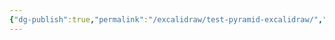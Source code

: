```yaml
---
{"dg-publish":true,"permalink":"/excalidraw/test-pyramid-excalidraw/","tags":["excalidraw"]}
---
```

<style> .container {font-family: sans-serif; text-align: center;} .button-wrapper button {z-index: 1;height: 40px; width: 100px; margin: 10px;padding: 5px;} .excalidraw .App-menu_top .buttonList { display: flex;} .excalidraw-wrapper { height: 800px; margin: 50px; position: relative;} :root[dir="ltr"] .excalidraw .layer-ui__wrapper .zen-mode-transition.App-menu_bottom--transition-left {transform: none;} </style><script src="https://cdn.jsdelivr.net/npm/react@17/umd/react.production.min.js"></script><script src="https://cdn.jsdelivr.net/npm/react-dom@17/umd/react-dom.production.min.js"></script><script type="text/javascript" src="https://cdn.jsdelivr.net/npm/@excalidraw/excalidraw@0/dist/excalidraw.production.min.js"></script><div id="Test_Pyramidexcalidraw.md"></div><script>(function(){const InitialData={"type":"excalidraw","version":2,"source":"https://github.com/zsviczian/obsidian-excalidraw-plugin/releases/tag/2.0.23","elements":[{"id":"-RpEoJ_FhHT8BKJ-v7Kbb","type":"rectangle","x":-354,"y":106.7578125,"width":807,"height":100,"angle":0,"strokeColor":"#2f9e44","backgroundColor":"transparent","fillStyle":"solid","strokeWidth":2,"strokeStyle":"solid","roughness":1,"opacity":100,"groupIds":[],"frameId":null,"roundness":{"type":3},"seed":130929953,"version":81,"versionNonce":1108804097,"isDeleted":false,"boundElements":[{"type":"text","id":"ZpOGJQlH"}],"updated":1709079523795,"link":null,"locked":false},{"id":"ZpOGJQlH","type":"text","x":-31.249954223632812,"y":144.2578125,"width":161.49990844726562,"height":25,"angle":0,"strokeColor":"#2f9e44","backgroundColor":"transparent","fillStyle":"solid","strokeWidth":2,"strokeStyle":"solid","roughness":1,"opacity":100,"groupIds":[],"frameId":null,"roundness":null,"seed":1264830863,"version":65,"versionNonce":1347607183,"isDeleted":false,"boundElements":null,"updated":1709079523795,"link":null,"locked":false,"text":"UNIT TESTING","rawText":"UNIT TESTING","fontSize":20,"fontFamily":1,"textAlign":"center","verticalAlign":"middle","baseline":18,"containerId":"-RpEoJ_FhHT8BKJ-v7Kbb","originalText":"UNIT TESTING","lineHeight":1.25},{"type":"rectangle","version":322,"versionNonce":556611009,"isDeleted":false,"id":"mi2R9cOPd1Uiu5mBg3VRb","fillStyle":"solid","strokeWidth":2,"strokeStyle":"solid","roughness":1,"opacity":100,"angle":0,"x":-272.5,"y":-0.2421875,"strokeColor":"#1971c2","backgroundColor":"transparent","width":645,"height":100,"seed":713343521,"groupIds":[],"frameId":null,"roundness":{"type":3},"boundElements":[{"type":"text","id":"2NP7BMVB"}],"updated":1709079527133,"link":null,"locked":false},{"type":"text","version":320,"versionNonce":1002095311,"isDeleted":false,"id":"2NP7BMVB","fillStyle":"solid","strokeWidth":2,"strokeStyle":"solid","roughness":1,"opacity":100,"angle":0,"x":-78.76992797851562,"y":37.2578125,"strokeColor":"#1971c2","backgroundColor":"transparent","width":257.53985595703125,"height":25,"seed":667538945,"groupIds":[],"frameId":null,"roundness":null,"boundElements":[],"updated":1709079527133,"link":null,"locked":false,"fontSize":20,"fontFamily":1,"text":"INTEGRATION TESTING","rawText":"INTEGRATION TESTING","textAlign":"center","verticalAlign":"middle","containerId":"mi2R9cOPd1Uiu5mBg3VRb","originalText":"INTEGRATION TESTING","lineHeight":1.25,"baseline":18},{"type":"rectangle","version":460,"versionNonce":1402567041,"isDeleted":false,"id":"-wL5C8Kw5_K3wsGEt14Xs","fillStyle":"solid","strokeWidth":2,"strokeStyle":"solid","roughness":1,"opacity":100,"angle":0,"x":-184.5,"y":-113.2421875,"strokeColor":"#f08c00","backgroundColor":"transparent","width":466,"height":100,"seed":211385935,"groupIds":[],"frameId":null,"roundness":{"type":3},"boundElements":[{"type":"text","id":"LcpQ96dd"}],"updated":1709079528801,"link":null,"locked":false},{"type":"text","version":463,"versionNonce":1744149263,"isDeleted":false,"id":"LcpQ96dd","fillStyle":"solid","strokeWidth":2,"strokeStyle":"solid","roughness":1,"opacity":100,"angle":0,"x":-44.93994140625,"y":-75.7421875,"strokeColor":"#f08c00","backgroundColor":"transparent","width":186.8798828125,"height":25,"seed":1418910831,"groupIds":[],"frameId":null,"roundness":null,"boundElements":[],"updated":1709079528801,"link":null,"locked":false,"fontSize":20,"fontFamily":1,"text":"SYSTEM TESTING","rawText":"SYSTEM TESTING","textAlign":"center","verticalAlign":"middle","containerId":"-wL5C8Kw5_K3wsGEt14Xs","originalText":"SYSTEM TESTING","lineHeight":1.25,"baseline":18},{"type":"rectangle","version":574,"versionNonce":1729613121,"isDeleted":false,"id":"BTeKDp7kVTG7m4Z-U2zrn","fillStyle":"solid","strokeWidth":2,"strokeStyle":"solid","roughness":1,"opacity":100,"angle":0,"x":-113,"y":-223.2421875,"strokeColor":"#e03131","backgroundColor":"transparent","width":326,"height":100,"seed":758906337,"groupIds":[],"frameId":null,"roundness":{"type":3},"boundElements":[{"type":"text","id":"OXYV7406"}],"updated":1709079531247,"link":null,"locked":false},{"type":"text","version":569,"versionNonce":285696847,"isDeleted":false,"id":"OXYV7406","fillStyle":"solid","strokeWidth":2,"strokeStyle":"solid","roughness":1,"opacity":100,"angle":0,"x":-70.68992614746094,"y":-185.7421875,"strokeColor":"#e03131","backgroundColor":"transparent","width":241.37985229492188,"height":25,"seed":262379969,"groupIds":[],"frameId":null,"roundness":null,"boundElements":[],"updated":1709079531247,"link":null,"locked":false,"fontSize":20,"fontFamily":1,"text":"ACCEPTANCE TESTING","rawText":"ACCEPTANCE TESTING","textAlign":"center","verticalAlign":"middle","containerId":"BTeKDp7kVTG7m4Z-U2zrn","originalText":"ACCEPTANCE TESTING","lineHeight":1.25,"baseline":18}],"appState":{"theme":"dark","viewBackgroundColor":"#ffffff","currentItemStrokeColor":"#e03131","currentItemBackgroundColor":"transparent","currentItemFillStyle":"solid","currentItemStrokeWidth":2,"currentItemStrokeStyle":"solid","currentItemRoughness":1,"currentItemOpacity":100,"currentItemFontFamily":1,"currentItemFontSize":20,"currentItemTextAlign":"left","currentItemStartArrowhead":null,"currentItemEndArrowhead":"arrow","scrollX":959,"scrollY":476.7578125,"zoom":{"value":1},"currentItemRoundness":"round","gridSize":null,"gridColor":{"Bold":"#C9C9C9FF","Regular":"#EDEDEDFF"},"currentStrokeOptions":null,"previousGridSize":null,"frameRendering":{"enabled":true,"clip":true,"name":true,"outline":true}},"files":{}};InitialData.scrollToContent=true;App=()=>{const e=React.useRef(null),t=React.useRef(null),[n,i]=React.useState({width:void 0,height:void 0});return React.useEffect(()=>{i({width:t.current.getBoundingClientRect().width,height:t.current.getBoundingClientRect().height});const e=()=>{i({width:t.current.getBoundingClientRect().width,height:t.current.getBoundingClientRect().height})};return window.addEventListener("resize",e),()=>window.removeEventListener("resize",e)},[t]),React.createElement(React.Fragment,null,React.createElement("div",{className:"excalidraw-wrapper",ref:t},React.createElement(ExcalidrawLib.Excalidraw,{ref:e,width:n.width,height:n.height,initialData:InitialData,viewModeEnabled:!0,zenModeEnabled:!0,gridModeEnabled:!1})))},excalidrawWrapper=document.getElementById("Test_Pyramidexcalidraw.md");ReactDOM.render(React.createElement(App),excalidrawWrapper);})();</script>